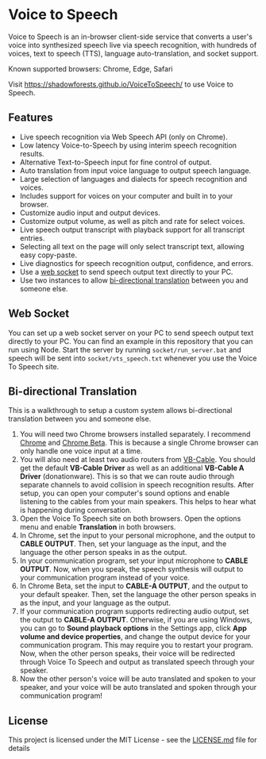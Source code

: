 # Voice to Speech

Voice to Speech is an in-browser client-side service that converts a user's voice into synthesized speech live via speech recognition, with hundreds of voices, text to speech (TTS), language auto-translation, and socket support.

Known supported browsers: Chrome, Edge, Safari

Visit https://shadowforests.github.io/VoiceToSpeech/ to use Voice to Speech.

## Features

- Live speech recognition via Web Speech API (only on Chrome).
- Low latency Voice-to-Speech by using interim speech recognition results.
- Alternative Text-to-Speech input for fine control of output.
- Auto translation from input voice language to output speech language.
- Large selection of languages and dialects for speech recognition and voices.
- Includes support for voices on your computer and built in to your browser.
- Customize audio input and output devices.
- Customize output volume, as well as pitch and rate for select voices.
- Live speech output transcript with playback support for all transcript entries.
- Selecting all text on the page will only select transcript text, allowing easy copy-paste.
- Live diagnostics for speech recognition output, confidence, and errors.
- Use a [web socket](#Web-Socket) to send speech output text directly to your PC.
- Use two instances to allow [bi-directional translation](#Bi-directional-Translation) between you and someone else.

## Web Socket

You can set up a web socket server on your PC to send speech output text directly to your PC. You can find an example in this repository that you can run using Node. Start the server by running `socket/run_server.bat` and speech will be sent into `socket/vts_speech.txt` whenever you use the Voice To Speech site.

## Bi-directional Translation

This is a walkthrough to setup a custom system allows bi-directional translation between you and someone else.

1. You will need two Chrome browsers installed separately. I recommend [Chrome](https://www.google.com/chrome/) and [Chrome Beta](https://www.google.com/chrome/beta/). This is because a single Chrome browser can only handle one voice input at a time.
1. You will also need at least two audio routers from [VB-Cable](https://www.vb-audio.com/Cable/). You should get the default **VB-Cable Driver** as well as an additional **VB-Cable A Driver** (donationware). This is so that we can route audio through separate channels to avoid collision in speech recognition results. After setup, you can open your computer's sound options and enable listening to the cables from your main speakers. This helps to hear what is happening during conversation.
1. Open the Voice To Speech site on both browsers. Open the options menu and enable **Translation** in both browsers.
1. In Chrome, set the input to your personal microphone, and the output to **CABLE OUTPUT**. Then, set your language as the input, and the language the other person speaks in as the output.
1. In your communication program, set your input microphone to **CABLE OUTPUT**. Now, when you speak, the speech synthesis will output to your communication program instead of your voice.
1. In Chrome Beta, set the input to **CABLE-A OUTPUT**, and the output to your default speaker. Then, set the language the other person speaks in as the input, and your language as the output.
1. If your communication program supports redirecting audio output, set the output to **CABLE-A OUTPUT**. Otherwise, if you are using Windows, you can go to **Sound playback options** in the Settings app, click **App volume and device properties**, and change the output device for your communication program. This may require you to restart your program. Now, when the other person speaks, their voice will be redirected through Voice To Speech and output as translated speech through your speaker.
1. Now the other person's voice will be auto translated and spoken to your speaker, and your voice will be auto translated and spoken through your communication program!

## License

This project is licensed under the MIT License - see the [LICENSE.md](LICENSE.md) file for details
